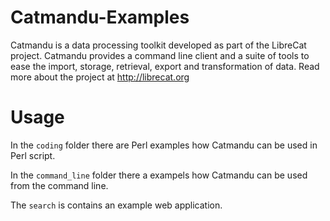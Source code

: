 # Catmandu-Examples
Catmandu is a data processing toolkit developed as part of the LibreCat project. Catmandu provides
a command line client and a suite of tools to ease the import, storage, retrieval, export and
transformation of data. Read more about the project at http://librecat.org

# Usage

In the `coding` folder there are Perl examples how Catmandu can be used in
Perl script.

In the `command_line` folder there a exampels how Catmandu can be used from the
command line.

The `search` is contains an example web application.

